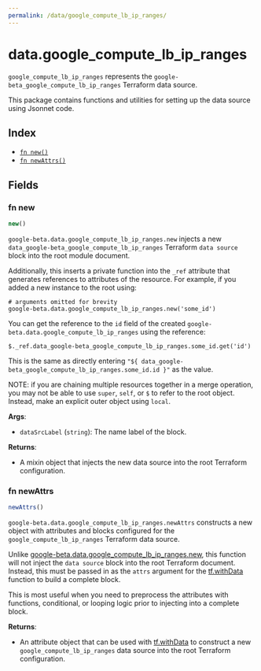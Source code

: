 ```yaml
---
permalink: /data/google_compute_lb_ip_ranges/
---
```


# data.google_compute_lb_ip_ranges

`google_compute_lb_ip_ranges` represents the `google-beta_google_compute_lb_ip_ranges` Terraform data source.



This package contains functions and utilities for setting up the data source using Jsonnet code.


## Index

* [`fn new()`](#fn-new)
* [`fn newAttrs()`](#fn-newattrs)

## Fields

### fn new

```ts
new()
```


`google-beta.data.google_compute_lb_ip_ranges.new` injects a new `data_google-beta_google_compute_lb_ip_ranges` Terraform `data source`
block into the root module document.

Additionally, this inserts a private function into the `_ref` attribute that generates references to attributes of the
resource. For example, if you added a new instance to the root using:

    # arguments omitted for brevity
    google-beta.data.google_compute_lb_ip_ranges.new('some_id')

You can get the reference to the `id` field of the created `google-beta.data.google_compute_lb_ip_ranges` using the reference:

    $._ref.data_google-beta_google_compute_lb_ip_ranges.some_id.get('id')

This is the same as directly entering `"${ data_google-beta_google_compute_lb_ip_ranges.some_id.id }"` as the value.

NOTE: if you are chaining multiple resources together in a merge operation, you may not be able to use `super`, `self`,
or `$` to refer to the root object. Instead, make an explicit outer object using `local`.

**Args**:
  - `dataSrcLabel` (`string`): The name label of the block.

**Returns**:
- A mixin object that injects the new data source into the root Terraform configuration.


### fn newAttrs

```ts
newAttrs()
```


`google-beta.data.google_compute_lb_ip_ranges.newAttrs` constructs a new object with attributes and blocks configured for the `google_compute_lb_ip_ranges`
Terraform data source.

Unlike [google-beta.data.google_compute_lb_ip_ranges.new](#fn-googlecomputelbiprangesnew), this function will not inject the `data source`
block into the root Terraform document. Instead, this must be passed in as the `attrs` argument for the
[tf.withData](https://github.com/tf-libsonnet/core/tree/main/docs#fn-withdata) function to build a complete block.

This is most useful when you need to preprocess the attributes with functions, conditional, or looping logic prior to
injecting into a complete block.

**Returns**:
  - An attribute object that can be used with [tf.withData](https://github.com/tf-libsonnet/core/tree/main/docs#fn-withdata) to construct a new `google_compute_lb_ip_ranges` data source into the root Terraform configuration.

